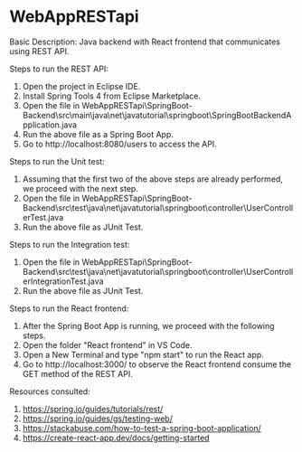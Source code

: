 # WebAppRESTapi
Basic Description: Java backend with React frontend that communicates using REST API.

Steps to run the REST API:
1. Open the project in Eclipse IDE.
2. Install Spring Tools 4 from Eclipse Marketplace.
3. Open the file in WebAppRESTapi\SpringBoot-Backend\src\main\java\net\javatutorial\springboot\SpringBootBackendApplication.java
4. Run the above file as a Spring Boot App.
5. Go to http://localhost:8080/users to access the API.

Steps to run the Unit test:
1. Assuming that the first two of the above steps are already performed, we proceed with the next step.
2. Open the file in WebAppRESTapi\SpringBoot-Backend\src\test\java\net\javatutorial\springboot\controller\UserControllerTest.java
3. Run the above file as JUnit Test.

Steps to run the Integration test: 
1. Open the file in WebAppRESTapi\SpringBoot-Backend\src\test\java\net\javatutorial\springboot\controller\UserControllerIntegrationTest.java
2. Run the above file as JUnit Test.

Steps to run the React frontend:
1. After the Spring Boot App is running, we proceed with the following steps.
2. Open the folder "React frontend" in VS Code.
3. Open a New Terminal and type "npm start" to run the React app.
4. Go to http://localhost:3000/ to observe the React frontend consume the GET method of the REST API.

Resources consulted:
1. https://spring.io/guides/tutorials/rest/
2. https://spring.io/guides/gs/testing-web/
3. https://stackabuse.com/how-to-test-a-spring-boot-application/
4. https://create-react-app.dev/docs/getting-started
